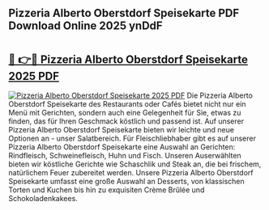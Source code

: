 ## Pizzeria Alberto Oberstdorf Speisekarte PDF Download Online 2025 ynDdF

# <h2><a href="http://gcbctqc.nevu.top/?p=Pizzeria+Alberto+Oberstdorf+Speisekarte">🔗 👉🔴 Pizzeria Alberto Oberstdorf Speisekarte 2025 PDF</a></h2>

[![Pizzeria Alberto Oberstdorf Speisekarte 2025 PDF](https://i.imgur.com/dBaPXMq.png)](http://gcbctqc.nevu.top/?p=Pizzeria+Alberto+Oberstdorf+Speisekarte)
Die Pizzeria Alberto Oberstdorf Speisekarte des Restaurants oder Cafés bietet nicht nur ein Menü mit Gerichten, sondern auch eine Gelegenheit für Sie, etwas zu finden, das für Ihren Geschmack köstlich und passend ist. Auf unserer Pizzeria Alberto Oberstdorf Speisekarte bieten wir leichte und neue Optionen an - unser Salatbereich. Für Fleischliebhaber gibt es auf unserer Pizzeria Alberto Oberstdorf Speisekarte eine Auswahl an Gerichten: Rindfleisch, Schweinefleisch, Huhn und Fisch. Unseren Auserwählten bieten wir köstliche Gerichte wie Schaschlik und Steak an, die bei frischem, natürlichem Feuer zubereitet werden. Unsere Pizzeria Alberto Oberstdorf Speisekarte umfasst eine große Auswahl an Desserts, von klassischen Torten und Kuchen bis hin zu exquisiten Crème Brûlée und Schokoladenkakees.
